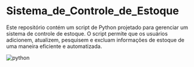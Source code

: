 # Sistema_de_Controle_de_Estoque
 Este repositório contém um script de Python projetado para gerenciar um sistema de controle de estoque. O script permite que os usuários adicionem, atualizem, pesquisem e excluam informações de estoque de uma maneira eficiente e automatizada.

![python](https://github.com/PamelaXisto/Sistema_de_Controle_de_Estoque/assets/162713836/0d237511-3c9b-4101-929f-8d8de88f5423)
